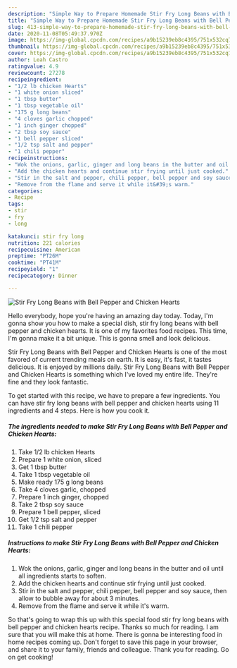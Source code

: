 ```yaml
---
description: "Simple Way to Prepare Homemade Stir Fry Long Beans with Bell Pepper and Chicken Hearts"
title: "Simple Way to Prepare Homemade Stir Fry Long Beans with Bell Pepper and Chicken Hearts"
slug: 413-simple-way-to-prepare-homemade-stir-fry-long-beans-with-bell-pepper-and-chicken-hearts
date: 2020-11-08T05:49:37.970Z
image: https://img-global.cpcdn.com/recipes/a9b15239eb8c4395/751x532cq70/stir-fry-long-beans-with-bell-pepper-and-chicken-hearts-recipe-main-photo.jpg
thumbnail: https://img-global.cpcdn.com/recipes/a9b15239eb8c4395/751x532cq70/stir-fry-long-beans-with-bell-pepper-and-chicken-hearts-recipe-main-photo.jpg
cover: https://img-global.cpcdn.com/recipes/a9b15239eb8c4395/751x532cq70/stir-fry-long-beans-with-bell-pepper-and-chicken-hearts-recipe-main-photo.jpg
author: Leah Castro
ratingvalue: 4.9
reviewcount: 27278
recipeingredient:
- "1/2 lb chicken Hearts"
- "1 white onion sliced"
- "1 tbsp butter"
- "1 tbsp vegetable oil"
- "175 g long beans"
- "4 cloves garlic chopped"
- "1 inch ginger chopped"
- "2 tbsp soy sauce"
- "1 bell pepper sliced"
- "1/2 tsp salt and pepper"
- "1 chili pepper"
recipeinstructions:
- "Wok the onions, garlic, ginger and long beans in the butter and oil until all ingredients starts to soften."
- "Add the chicken hearts and continue stir frying until just cooked."
- "Stir in the salt and pepper, chili pepper, bell pepper and soy sauce, then allow to bubble away for about 3 minutes."
- "Remove from the flame and serve it while it&#39;s warm."
categories:
- Recipe
tags:
- stir
- fry
- long

katakunci: stir fry long 
nutrition: 221 calories
recipecuisine: American
preptime: "PT26M"
cooktime: "PT41M"
recipeyield: "1"
recipecategory: Dinner

---
```



![Stir Fry Long Beans with Bell Pepper and Chicken Hearts](https://img-global.cpcdn.com/recipes/a9b15239eb8c4395/751x532cq70/stir-fry-long-beans-with-bell-pepper-and-chicken-hearts-recipe-main-photo.jpg)

Hello everybody, hope you're having an amazing day today. Today, I'm gonna show you how to make a special dish, stir fry long beans with bell pepper and chicken hearts. It is one of my favorites food recipes. This time, I'm gonna make it a bit unique. This is gonna smell and look delicious.



Stir Fry Long Beans with Bell Pepper and Chicken Hearts is one of the most favored of current trending meals on earth. It is easy, it's fast, it tastes delicious. It is enjoyed by millions daily. Stir Fry Long Beans with Bell Pepper and Chicken Hearts is something which I've loved my entire life. They're fine and they look fantastic.


To get started with this recipe, we have to prepare a few ingredients. You can have stir fry long beans with bell pepper and chicken hearts using 11 ingredients and 4 steps. Here is how you cook it.

<!--inarticleads1-->

##### The ingredients needed to make Stir Fry Long Beans with Bell Pepper and Chicken Hearts:

1. Take 1/2 lb chicken Hearts
1. Prepare 1 white onion, sliced
1. Get 1 tbsp butter
1. Take 1 tbsp vegetable oil
1. Make ready 175 g long beans
1. Take 4 cloves garlic, chopped
1. Prepare 1 inch ginger, chopped
1. Take 2 tbsp soy sauce
1. Prepare 1 bell pepper, sliced
1. Get 1/2 tsp salt and pepper
1. Take 1 chili pepper




<!--inarticleads2-->

##### Instructions to make Stir Fry Long Beans with Bell Pepper and Chicken Hearts:

1. Wok the onions, garlic, ginger and long beans in the butter and oil until all ingredients starts to soften.
1. Add the chicken hearts and continue stir frying until just cooked.
1. Stir in the salt and pepper, chili pepper, bell pepper and soy sauce, then allow to bubble away for about 3 minutes.
1. Remove from the flame and serve it while it&#39;s warm.




So that's going to wrap this up with this special food stir fry long beans with bell pepper and chicken hearts recipe. Thanks so much for reading. I am sure that you will make this at home. There is gonna be interesting food in home recipes coming up. Don't forget to save this page in your browser, and share it to your family, friends and colleague. Thank you for reading. Go on get cooking!
